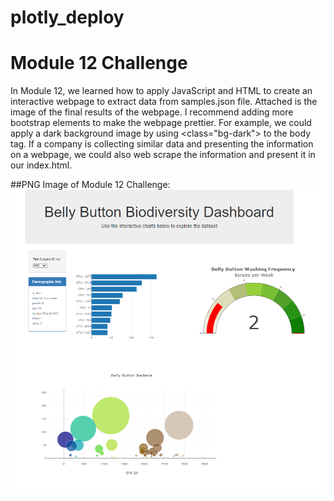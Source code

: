 # plotly_deploy

# Module 12 Challenge
In Module 12, we learned how to apply JavaScript and HTML to create an interactive webpage to extract data from samples.json file. Attached is the image of the final results of the webpage. I recommend adding more bootstrap elements to make the webpage prettier. For example, we could apply a dark background image by using <class="bg-dark"> to the body tag. If a company is collecting similar data and presenting the information on a webpage, we could also web scrape the information and present it in our index.html.

##PNG Image of Module 12 Challenge:
![Module 12 Challenge Deployed Page](Mod12_Challenge.png)
